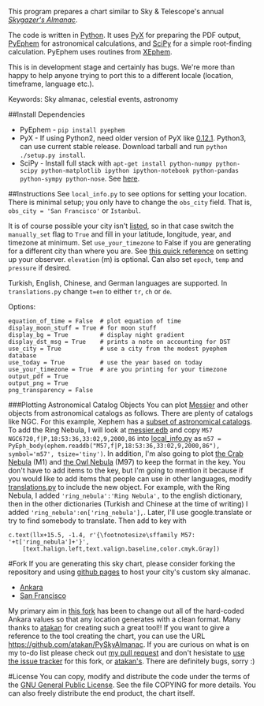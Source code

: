 This program prepares a chart similar to Sky & Telescope's annual [*Skygazer's Almanac*](https://www.shopatsky.com/product/skygazers-almanac-2014-40-deg-n/calendars-and-almanacs).

The code is written in [Python](http://www.python.org/). It uses [PyX](http://pyx.sourceforge.net/) for preparing the PDF output, [PyEphem](http://rhodesmill.org/pyephem/) for astronomical calculations, and [SciPy](http://www.scipy.org/) for a simple root-finding calculation. PyEphem uses routines from [XEphem](http://www.clearskyinstitute.com/xephem/).

This is in development stage and certainly has bugs. We're more than happy to help anyone trying to port this to a different locale (location, timeframe, language etc.).

Keywords: Sky almanac, celestial events, astronomy

##Install Dependencies
* PyEphem - `pip install pyephem`
* PyX - If using Python2, need older version of PyX like [0.12.1](http://sourceforge.net/projects/pyx/files/pyx/0.12.1/). Python3, can use current stable release. Download tarball and run `python ./setup.py install`.
* SciPy - Install full stack with `apt-get install python-numpy python-scipy python-matplotlib ipython ipython-notebook python-pandas python-sympy python-nose`. See [here](http://www.scipy.org/install.html).

##Instructions
See `local_info.py` to see options for setting your location. There is minimal setup; you only have to change the `obs_city` field. That is, `obs_city = 'San Francisco'` or `Istanbul`.

It is of course possible your city isn't [listed](https://github.com/brandon-rhodes/pyephem/blob/master/ephem/cities.py), so in that case switch the `manually_set` flag to `True` and fill in your latitude, longitude, year, and timezone at minimum. Set `use_your_timezone` to False if you are generating for a different city than where you are. See [this quick reference](http://rhodesmill.org/pyephem/quick.html#observers) on setting up your observer. `elevation` (m) is optional. Can also set `epoch`, `temp` and `pressure` if desired.

Turkish, English, Chinese, and German languages are supported. In `translations.py` change `t=en` to either `tr`, `ch` or `de`.

Options:
```
equation_of_time = False  # plot equation of time
display_moon_stuff = True # for moon stuff
display_bg = True         # display night gradient
display_dst_msg = True    # prints a note on accounting for DST
use_city = True           # use a city from the modest pyephem database
use_today = True          # use the year based on today
use_your_timezone = True  # are you printing for your timezone
output_pdf = True
output_png = True
png_transparency = False
```

###Plotting Astronomical Catalog Objects
You can plot [Messier](https://en.wikipedia.org/wiki/List_of_Messier_objects) and other objects from astronomical catalogs as follows. There are plenty of catalogs like NGC. For this example, Xephem has a [subset of astronomical catalogs](http://web.mit.edu/outland/share/lib/xephem/edb/). To add the Ring Nebula, I will look at [messier.edb](http://web.mit.edu/outland/share/lib/xephem/edb/Messier.edb) and copy `M57 NGC6720,f|P,18:53:36,33:02,9,2000,86` into [local_info.py](https://github.com/digitalvapor/PySkyAlmanac/blob/master/local_info.py) as `m57 = PyEph_body(ephem.readdb("M57,f|P,18:53:36,33:02,9,2000,86"), symbol='m57', tsize='tiny')`. In addition, I'm also going to plot [the Crab Nebula](https://en.wikipedia.org/wiki/Crab_Nebula) (M1) and [the Owl Nebula](https://en.wikipedia.org/wiki/Owl_Nebula) (M97) to keep the format in the key. You don't have to add items to the key, but I'm going to mention it because if you would like to add items that people can use in other languages, modify [translations.py](https://github.com/digitalvapor/PySkyAlmanac/blob/master/translations.py) to include the new object. For example, with the Ring Nebula, I added `'ring_nebula':'Ring Nebula',` to the english dictionary, then in the other dictionaries (Turkish and Chinese at the time of writing) I added `'ring_nebula':en['ring_nebula'],`. Later, I'll use google.translate or try to find somebody to translate. Then add to key with

```
c.text(llx+15.5, -1.4, r'{\footnotesize\sffamily M57: '+t['ring_nebula']+'}',
    [text.halign.left,text.valign.baseline,color.cmyk.Gray])
```

#Fork
If you are generating this sky chart, please consider forking the repository and using [github pages](https://pages.github.com/) to host your city's custom sky almanac.

* [Ankara](https://atakan.github.io/PySkyAlmanac/)
* [San Francisco](https://digitalvapor.github.io/PySkyAlmanac/)

My primary aim in [this fork](https://github.com/digitalvapor/PySkyAlmanac) has been to change out all of the hard-coded Ankara values so that any location generates with a clean format. Many thanks to [atakan](https://github.com/atakan/PySkyAlmanac) for creating such a great tool!! If you want to give a reference to the tool creating the chart, you can use the URL https://github.com/atakan/PySkyAlmanac. If you are curious on what is on my to-do list please check out [my pull request](https://github.com/atakan/PySkyAlmanac/pull/1) and don't hesistate to [use the issue tracker](https://github.com/digitalvapor/PySkyAlmanac/issues) for this fork, or [atakan's](https://github.com/atakan/PySkyAlmanac/issues). There are definitely bugs, sorry :)

#License
You can copy, modify and distribute the code under the terms of the [GNU General Public License](http://www.gnu.org/copyleft/gpl.html). See the file COPYING for more details. You can also freely distribute the end product, the chart itself.
